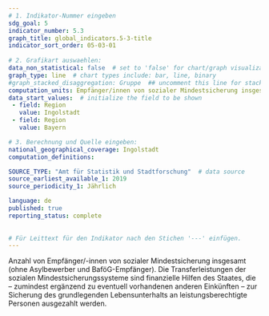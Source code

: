 ```yaml
---
# 1. Indikator-Nummer eingeben 
sdg_goal: 5 
indicator_number: 5.3
graph_title: global_indicators.5-3-title
indicator_sort_order: 05-03-01
 
# 2. Grafikart auswaehlen: 
data_non_statistical: false  # set to 'false' for chart/graph visualization 
graph_type: line  # chart types include: bar, line, binary 
#graph_stacked_disaggregation: Gruppe  ## uncomment this line for stacked bars. eplace 'Geschlecht' with the field of aggregation. 
computation_units: Empfänger/innen von sozialer Mindestsicherung insgesamt (ohne Asylbewerber und BaföG-Empfänger) 
data_start_values:  # initialize the field to be shown  
 - field: Region 
   value: Ingolstadt 
 - field: Region 
   value: Bayern 

# 3. Berechnung und Quelle eingeben: 
national_geographical_coverage: Ingolstadt 
computation_definitions: 

SOURCE_TYPE: "Amt für Statistik und Stadtforschung"  # data source  
source_earliest_available_1: 2019
source_periodicity_1: Jährlich

language: de   
published: true 
reporting_status: complete
 
 
# Für Leittext für den Indikator nach den Stichen '---' einfügen. 
---
```

Anzahl von Empfänger/-innen von sozialer Mindestsicherung insgesamt (ohne Asylbewerber und BaföG-Empfänger). Die Transferleistungen der sozialen Mindestsicherungssysteme sind finanzielle Hilfen des Staates, die – zumindest ergänzend zu eventuell vorhandenen anderen Einkünften – zur Sicherung des grundlegenden Lebensunterhalts an leistungsberechtigte Personen ausgezahlt werden. <br>
